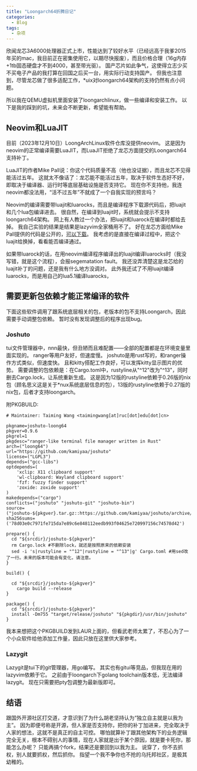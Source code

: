 ```yaml
---
title: "Loongarch64折腾日记"
categories:
  - Blog
tags:
  - 杂项
---
```


欣闻龙芯3A6000处理器正式上市，性能达到了较好水平（已经远高于我爹2015年买的mac，我目前正在密集使用它，以期尽快报废），而且价格合理（16g内存+1tb固态硬盘才不到4000，甚至带光驱）。
国产芯片如此争气，这使得立志少买不买电子产品的我打算在回国之后买一台，用实际行动支持国产。
但我也注意到，尽管龙芯做了很多适配工作，*uix对loongarch64架构的支持仍然有点小问题。
<!-- 一方面是龙芯比较新，另一方面是国外开源工作者很傲慢，给他们提交几段代码添加个新架构的支持就好像杀了他们一样。 -->
<!-- 给人的感觉是，长了张白皮，再加上他们洋人的处理器，写出的代码在磁盘里就能少占一半字节。 -->
所以我在QEMU虚拟机里面安装了loongarchlinux，做一些编译和安装工作。
以下是我的踩到的坑，未来会不断更新，希望能有帮助。

## Neovim和LuaJIT

目前（2023年12月10日）LoongArchLinux软件仓库没提供neovim。
这是因为neovim的正常编译需要LuaJIT，而LuaJIT拒绝了龙芯方面提交的Loongarch64支持补丁。
<!-- 其实这段补丁就是跟主体代码独立的一段汇编语言，如果是Loongarch64架构就按这个规则去编译，也不碍着别的架构的事儿。 -->
LuaJIT的作者Mike Pall说：你这个代码质量不高（他也没证据），而且龙芯不见得能活过五年。
这就太不像话了：龙芯能不能活过五年，取决于软件生态好不好，即取决于编译器、运行时等底层基础设施是否支持它。
现在你不支持他，我连neovim都没法用，“活不过五年”不就成了一个自我实现的预言吗？
<!-- 何况你luajit只支持到lua5.1，现在基本是一个停摆的阶段，谁先凉还不一定呢。 -->

Neovim的编译需要带luajit和luarocks，而且是编译程序下载源代码后，把luajit和几个lua包编译进去。
很自然，在编译到luajit时，系统就会提示不支持loongarch64架构。
网上有人教过一个办法，把luajit和luarock在编译时都给去掉。
我自己实验的结果是结果是lazyvim全家桶用不了。
好在龙芯方面给Mike Pall提供的代码是公开的，[可以下载](https://github.com/loongson/LuaJIT/tree/v2.1-loongarch64)。
我考虑的是直接在编译过程中，把这个luajit给换掉，看看能否编译通过。

如果带luarock的话，在用neovim编译程序编译出的luajit编译luarocks时（我没写错，就是这个流程），会报segematation fault。
我还没弄清楚这是龙芯给的luajit补丁的问题，还是我有什么地方没调对。
此外我还试了不用luajit编译luarocks，而是用自己的lua5.1编译luarocks，


## 需要更新包依赖才能正常编译的软件

下面这些软件调用了跟系统底层相关的包，老版本的包不支持Loongarch，因此需要手动调整包依赖。
暂时没有发现调整后的程序出现bug。

### Joshuto

tui文件管理器中，nnn最快，但丑陋而且难配置——全部的配置都是在环境变量里面实现的。
ranger等用户友好，但速度慢。
joshuto是用rust写的，和ranger操作方式类似，但速度快。
且和kitty搭配工作良好，可以发挥kitty显示图片的优势。
需要调整的包依赖是：在Cargo.toml中，rustyline从"^12"改为"^13"，同时删去Cargo.lock，让系统重新生成。
这是因为12版的rustyline依赖于0.26版的nix包（顾名思义这是关于*nux系统底层信息的包），13版的rustyline依赖于0.27版的nix包，后者才支持loongarch。

附PKGBUILD:

```
# Maintainer: Taiming Wang <taimingwang[at]ruc[dot]edu[dot]cn>

pkgname=joshuto-loong64
pkgver=0.9.6
pkgrel=1
pkgdesc="ranger-like terminal file manager written in Rust"
arch=("loong64")
url="https://github.com/kamiyaa/joshuto"
license=("LGPL3")
depends=("gcc-libs")
optdepends=(
    'xclip: X11 clipboard support'
    'wl-clipboard: Wayland clipboard support'
    'fzf: fuzzy finder support'
    'zoxide: zoxide support'
)
makedepends=("cargo")
conflicts=("joshuto" "joshuto-git" "joshuto-bin")
source=("joshuto-${pkgver}.tar.gz::https://github.com/kamiyaa/joshuto/archive/refs/tags/v${pkgver}.tar.gz")
sha256sums=('78d03e0c7971fe715da7e89c6e848112eedb993f04625e720997156c74578d42')

prepare() {
  cd "${srcdir}/joshuto-${pkgver}"
  rm Cargo.lock #不删除lock，就还是按照原来的依赖安装
  sed -i 's|rustyline = "^12"|rustyline = "^13"|g' Cargo.toml #用sed改了一行。未来的版本可能会有变化，请注意。
}

build() {

  cd "${srcdir}/joshuto-${pkgver}"
    cargo build --release
}

package() {
  cd "${srcdir}/joshuto-${pkgver}"
  install -Dm755 "target/release/joshuto" "${pkgdir}/usr/bin/joshuto"
}
```

我本来想把这个PKGBUILD发到LAUR上面的，但看武老师太累了，不忍心为了一个小众软件给他添加工作量，因此只放在这里供大家参考。

### Lazygit

Lazygit是tui下的git管理器，用go编写。
其实也有gitui等竞品，但我现在用的lazyvim依赖于它。
之前由于loongarch下golang toolchain版本低，无法编译lazygit。
现在只需要把pty包调整为最新版即可。

## 结语

跟国外开源社区打交道，才意识到了为什么胡老坚持认为“独立自主就是以我为主”。
因为即便号称是开源，但人家是否支持你，把你的补丁加进来，完全取决于人家的想法，这就不是真正的自主可控。
哪怕就算补丁跟其他架构下的业务逻辑完全无关，根本不碍别人的事情，现在人家就是出于某个原因，就是要卡死你，那能怎么办呢？
只能再搞个fork，结果还是要回到以我为主。
说穿了，你不去抓权，别人就要抓权，然后抓你。
指望一个我不争你也不抢的乌托邦社区，是极其幼稚的。